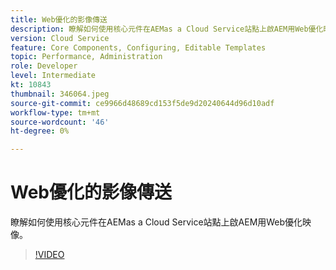 ```yaml
---
title: Web優化的影像傳送
description: 瞭解如何使用核心元件在AEMas a Cloud Service站點上啟AEM用Web優化映像。
version: Cloud Service
feature: Core Components, Configuring, Editable Templates
topic: Performance, Administration
role: Developer
level: Intermediate
kt: 10843
thumbnail: 346064.jpeg
source-git-commit: ce9966d48689cd153f5de9d20240644d96d10adf
workflow-type: tm+mt
source-wordcount: '46'
ht-degree: 0%

---
```



# Web優化的影像傳送

瞭解如何使用核心元件在AEMas a Cloud Service站點上啟AEM用Web優化映像。

>[!VIDEO](https://video.tv.adobe.com/v/346064/?quality=12&learn=on)

